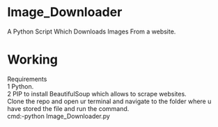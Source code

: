 # Image_Downloader
A Python Script Which Downloads Images From a website.
# Working 
Requirements   
  1 Python.  
  2 PIP to install BeautifulSoup which allows to scrape websites.  
Clone the repo and open ur terminal and navigate to the folder where u have stored the file and run the command.  
cmd:-python Image_Downloader.py
